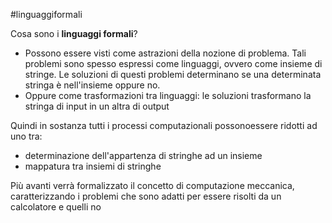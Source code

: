 
#linguaggiformali 


Cosa sono i **linguaggi formali**?


- Possono essere visti come astrazioni della nozione di problema. Tali problemi sono spesso espressi come linguaggi, ovvero come insieme di stringe. Le soluzioni di questi problemi determinano se una determinata stringa è nell'insieme oppure no.
- Oppure come trasformazioni tra linguaggi: le soluzioni trasformano la stringa di input in un altra di output


Quindi in sostanza tutti i processi computazionali possonoessere ridotti ad uno tra:
- determinazione dell'appartenza di stringhe ad un insieme
- mappatura tra insiemi di stringhe


Più avanti verrà formalizzato il concetto di computazione meccanica, caratterizzando i problemi che sono adatti per essere risolti da un calcolatore e quelli no